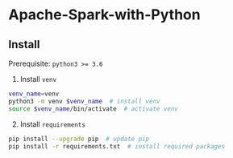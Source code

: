 # Apache-Spark-with-Python

## Install
Prerequisite: `python3 >= 3.6`
1. Install `venv`
```bash
venv_name=venv
python3 -m venv $venv_name  # install venv
source $venv_name/bin/activate  # activate venv
```
2. Install `requirements`
```bash
pip install --upgrade pip  # update pip
pip install -r requirements.txt  # install required packages
